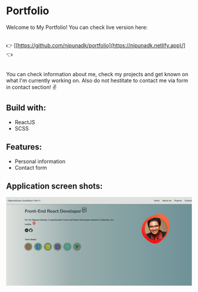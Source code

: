 # Portfolio

Welcome to My Portfolio! You can check live version here:<br /><br />

:point_right: [[https://github.com/nipunadk/portfolio](https://nipunadk.netlify.app)/] :point_left: <br /><br />

You can check information about me, check my projects and get known on what I'm currently working on. Also do not hestitate to contact me via form in contact section! :v:

## Build with:

+ ReactJS
+ SCSS

## Features:
+ Personal information
+ Contact form

 ## Application screen shots:
 
 ![Page screenshots](https://github.com/nipunadk/portfolio/blob/v1.0/portfolio-main/src/public/img/preview.PNG)
